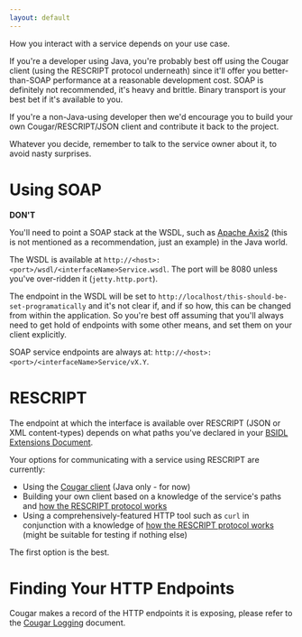 ```yaml
---
layout: default
---
```


How you interact with a service depends on your use case. 

If you're a developer using Java, you're probably best off using the Cougar client (using the RESCRIPT protocol
underneath) since it'll offer you better-than-SOAP performance at a reasonable development cost.
SOAP is definitely not recommended, it's heavy and brittle. Binary transport is your best bet if it's available to you.

If you're a non-Java-using developer then we'd encourage you to build your own Cougar/RESCRIPT/JSON client and contribute
it back to the project.

Whatever you decide, remember to talk to the service owner about it, to avoid nasty surprises.

# Using SOAP

**DON'T**

You'll need to point a SOAP stack at the WSDL, such as [Apache Axis2](http://axis.apache.org/axis2/java/core/docs/quickstartguide.html#clientadb)
(this is not mentioned as a recommendation, just an example) in the Java world.

The WSDL is available at ```http://<host>:<port>/wsdl/<interfaceName>Service.wsdl```.  The port will be 8080 unless you've
over-ridden it (```jetty.http.port```).

The endpoint in the WSDL will be set to ```http://localhost/this-should-be-set-programatically``` and it's not clear if,
and if so how, this can be changed from within the application. So you're best off assuming that you'll always need to get
hold of endpoints with some other means, and set them on your client explicitly.

SOAP service endpoints are always at: ```http://<host>:<port>/<interfaceName>Service/vX.Y```.

# RESCRIPT

The endpoint at which the interface is available over RESCRIPT (JSON or XML content-types) depends on what paths you've
declared in your [BSIDL Extensions Document](Defining_RESCRIPT_Mappings_for_Cougar.html).

Your options for communicating with a service using RESCRIPT are currently:

* Using the [Cougar client](Invoking_Remote_Cougar_Services_with_the_Cougar_Client.html) (Java only - for now)
* Building your own client based on a knowledge of the service's paths and [how the RESCRIPT protocol works](Communicating_with_Services_using_the_RESCRIPT_Protocol_in_Cougar.html)
* Using a comprehensively-featured HTTP tool such as ```curl``` in conjunction with a knowledge of [how the RESCRIPT protocol works](Communicating_with_Services_using_the_RESCRIPT_Protocol_in_Cougar.html) (might be suitable for testing if nothing else)

The first option is the best.

# Finding Your HTTP Endpoints

Cougar makes a record of the HTTP endpoints it is exposing, please refer to the [Cougar Logging](Cougar_Logging.html) document.